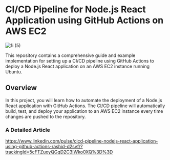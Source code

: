 # CI/CD Pipeline for Node.js React Application using GitHub Actions on AWS EC2
![1i (5)](https://github.com/codewithmuh/github-actions-cicd-react-aws-ec2/assets/51082957/a137a7ae-1d10-4e73-8c9d-c3490f596096)

This repository contains a comprehensive guide and example implementation for setting up a CI/CD pipeline using GitHub Actions to deploy a Node.js React application on an AWS EC2 instance running Ubuntu.


## Overview
In this project, you will learn how to automate the deployment of a Node.js React application with GitHub Actions. The CI/CD pipeline will automatically build, test, and deploy your application to an AWS EC2 instance every time changes are pushed to the repository.


### A Detailed Article 

https://www.linkedin.com/pulse/cicd-pipeline-nodejs-react-application-using-github-actions-rashid-d2svf/?trackingId=5cFTZuoyQGqD2C3IWko0XQ%3D%3D
